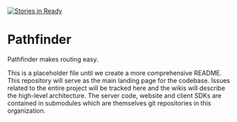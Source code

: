 [![Stories in Ready](https://badge.waffle.io/CSSE497/pathfinder.png?label=ready&title=Ready)](https://waffle.io/CSSE497/pathfinder)
# Pathfinder

Pathfinder makes routing easy.

This is a placeholder file until we create a more comprehensive README. This repository will serve as the main landing page for the codebase. Issues related to the entire project will be tracked here and the wikis will describe the high-level architecture. The server code, website and client SDKs are contained in submodules which are themselves git repositories in this organization.
